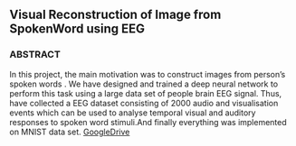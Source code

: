 ## Visual Reconstruction of Image from SpokenWord using EEG

### ABSTRACT
In this project, the main motivation was to construct images from
person’s spoken words . We have designed and trained a deep
neural network to perform this task using a large data set of people
brain EEG signal. Thus, have collected a EEG dataset consisting of
2000 audio and visualisation events which can be used to analyse
temporal visual and auditory responses to spoken word stimuli.And
finally everything was implemented on MNIST data set. [GoogleDrive](https://drive.google.com/drive/folders/1FtSDQqfM-zir0bwEGAteVRfMtiHTx1fT?usp=sharing)


